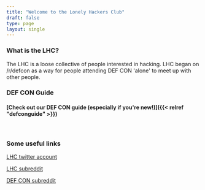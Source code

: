 ```yaml
---
title: "Welcome to the Lonely Hackers Club"
draft: false
type: page
layout: single
---
```


### What is the LHC?
The LHC is a loose collective of people interested in hacking. LHC began on /r/defcon as a way for people attending DEF CON 'alone' to meet up with other people.

### DEF CON Guide
#### [Check out our DEF CON guide (especially if you're new!)]({{< relref "defconguide" >}})

&nbsp;
&nbsp;


### Some useful links

[LHC twitter account](https://x.com/L0nelyH4ckers "Twitter Account")  

[LHC subreddit](https://www.reddit.com/r/largehadroncollider "LHC Subreddit")  

[DEF CON subreddit](https://www.reddit.com/r/defcon "DEF CON Subreddt")  
